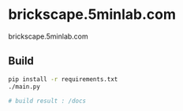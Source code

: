 # brickscape.5minlab.com
brickscape.5minlab.com

## Build
```bash
pip install -r requirements.txt
./main.py

# build result : /docs
```
